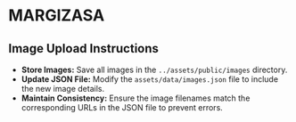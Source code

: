 # MARGIZASA

## Image Upload Instructions

- **Store Images:** Save all images in the `../assets/public/images` directory.  
- **Update JSON File:** Modify the `assets/data/images.json` file to include the new image details.  
- **Maintain Consistency:** Ensure the image filenames match the corresponding URLs in the JSON file to prevent errors.  


